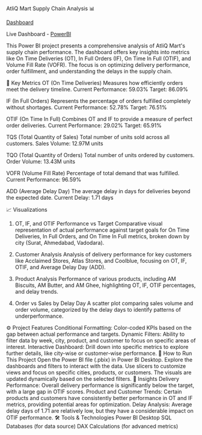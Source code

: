 AtliQ Mart Supply Chain Analysis 📊

[Dashboard](https://github.com/Chatterjee18/AtliQ-Mart--Supply-Chain-Analysis/blob/b71d4749495686d052a64c1f9b46b577ef495ec5/AtliQ%20Mart%20Analysis.pdf)

Live Dashboard - [PowerBI](https://app.powerbi.com/groups/me/reports/949c5632-04ad-4a52-861d-fa123e3a4002/eb422f36245a3cc37a5b?experience=power-bi)

This Power BI project presents a comprehensive analysis of AtliQ Mart's supply chain performance. The dashboard offers key insights into metrics like On Time Deliveries (OT), In Full Orders (IF), On Time In Full (OTIF), and Volume Fill Rate (VOFR). The focus is on optimizing delivery performance, order fulfillment, and understanding the delays in the supply chain.

🔑 Key Metrics
OT (On Time Deliveries)
Measures how efficiently orders meet the delivery timeline.
Current Performance: 59.03%
Target: 86.09%

IF (In Full Orders)
Represents the percentage of orders fulfilled completely without shortages.
Current Performance: 52.78%
Target: 76.51%

OTIF (On Time In Full)
Combines OT and IF to provide a measure of perfect order deliveries.
Current Performance: 29.02%
Target: 65.91%

TQS (Total Quantity of Sales)
Total number of units sold across all customers.
Sales Volume: 12.97M units

TQO (Total Quantity of Orders)
Total number of units ordered by customers.
Order Volume: 13.43M units

VOFR (Volume Fill Rate)
Percentage of total demand that was fulfilled.
Current Performance: 96.59%

ADD (Average Delay Day)
The average delay in days for deliveries beyond the expected date.
Current Delay: 1.71 days

📈 Visualizations
1. OT, IF, and OTIF Performance vs Target
Comparative visual representation of actual performance against target goals for On Time Deliveries, In Full Orders, and On Time In Full metrics, broken down by city (Surat, Ahmedabad, Vadodara).

2. Customer Analysis
Analysis of delivery performance for key customers like Acclaimed Stores, Atlas Stores, and Coolblue, focusing on OT, IF, OTIF, and Average Delay Day (ADD).

3. Product Analysis
Performance of various products, including AM Biscuits, AM Butter, and AM Ghee, highlighting OT, IF, OTIF percentages, and delay trends.

4. Order vs Sales by Delay Day
A scatter plot comparing sales volume and order volume, categorized by the delay days to identify patterns of underperformance.

⚙️ Project Features
Conditional Formatting: Color-coded KPIs based on the gap between actual performance and targets.
Dynamic Filters: Ability to filter data by week, city, product, and customer to focus on specific areas of interest.
Interactive Dashboard: Drill down into specific metrics to explore further details, like city-wise or customer-wise performance.
🚀 How to Run This Project
Open the Power BI file (.pbix) in Power BI Desktop.
Explore the dashboards and filters to interact with the data.
Use slicers to customize views and focus on specific cities, products, or customers.
The visuals are updated dynamically based on the selected filters.
📄 Insights
Delivery Performance: Overall delivery performance is significantly below the target, with a large gap in OTIF scores.
Product and Customer Trends: Certain products and customers have consistently better performance in OT and IF metrics, providing potential areas for optimization.
Delay Analysis: Average delay days of 1.71 are relatively low, but they have a considerable impact on OTIF performance.
🛠️ Tools & Technologies
Power BI Desktop
SQL Databases (for data source)
DAX Calculations (for advanced metrics)


